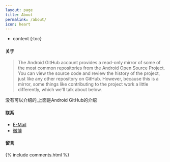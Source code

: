 ```yaml
---
layout: page
title: About
permalink: /about/
icon: heart
---
```


* content
{:toc}

#### 关于

> The Android GitHub account provides a read-only mirror of some of the most common repositories from the Android Open Source Project. You can view the source code and review the history of the project, just like any other repository on GitHub. However, because this is a mirror, some things like contributing to the project work a little differently, which we'll talk about below.

没有可以介绍的,上面是Android GitHub的介绍

#### 联系

* [E-Mail](hftloyd@gmail.com)
* [ 微博 ](http://weibo.com/tloyd)



#### 留言

{% include comments.html %}
